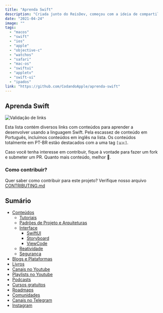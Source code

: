 ```yaml
---
title: "Aprenda Swift"
description: "Criada junto do ReisDev, começou com a ideia de compartilharmos o que estudavamos entre nós, hoje é um espaço para encontrar bons conteúdos de Swift na web!"
date: "2021-04-24"
image: ""
tags:
  - "macos"
  - "swift"
  - "ios"
  - "apple"
  - "objective-c"
  - "watchos"
  - "safari"
  - "mac-os"
  - "swiftui"
  - "appletv"
  - "swift-ui"
  - "ipados"
link: "https://github.com/CodandoApple/aprenda-swift"
---
```


## Aprenda Swift

![Validação de links](https://github.com/CodandoApple/aprenda-swift/actions/workflows/validation.yml/badge.svg?branch=main)

Esta lista contém diversos links com conteúdos para aprender a desenvolver usando a linguagem Swift. Pela escassez de conteúdo em Português, incluímos conteúdos em inglês na lista. Os conteúdos totalmente em PT-BR estão destacados com a uma tag `[🇧🇷]`.

Caso você tenha interesse em contribuir, fique à vontade para fazer um fork e submeter um PR. Quanto mais conteúdo, melhor 🙂.

### Como contribuir?

Quer saber como contribuir para este projeto? Verifique nosso arquivo [CONTRIBUTING.md](https://github.com/CodandoApple/aprenda-swift/blob/main/CONTRIBUTING.md)

## Sumário

- [Conteúdos](https://github.com/CodandoApple/aprenda-swift/blob/main/README.md#conteúdos)
  - [Tutoriais](https://github.com/CodandoApple/aprenda-swift/blob/main/README.md#tutoriais)
  - [Padrões de Projeto e Arquiteturas](https://github.com/CodandoApple/aprenda-swift/blob/main/README.md#padrões-de-projeto-e-arquiteturas)
  - [Interface](https://github.com/CodandoApple/aprenda-swift/blob/main/README.md#interface)
    - [SwiftUI](https://github.com/CodandoApple/aprenda-swift/blob/main/README.md#swiftui)
    - [Storyboard](https://github.com/CodandoApple/aprenda-swift/blob/main/README.md#storyboard)
    - [ViewCode](https://github.com/CodandoApple/aprenda-swift/blob/main/README.md#viewcode)
  - [Reatividade](https://github.com/CodandoApple/aprenda-swift/blob/main/README.md#reatividade)
  - [Segurança](https://github.com/CodandoApple/aprenda-swift/blob/main/README.md#segurança)
- [Blogs e Plataformas](https://github.com/CodandoApple/aprenda-swift/blob/main/README.md#blogs-e-plataformas)
- [Livros](https://github.com/CodandoApple/aprenda-swift/blob/main/README.md#livros)
- [Canais no Youtube](https://github.com/CodandoApple/aprenda-swift/blob/main/README.md#canais-no-youtube)
- [Playlists no Youtube](https://github.com/CodandoApple/aprenda-swift/blob/main/README.md#playlists-no-youtube)
- [Podcasts](https://github.com/CodandoApple/aprenda-swift/blob/main/README.md#podcasts)
- [Cursos gratuitos](https://github.com/CodandoApple/aprenda-swift/blob/main/README.md#cursos-gratuitos)
- [Roadmaps](https://github.com/CodandoApple/aprenda-swift/blob/main/README.md#roadmaps)
- [Comunidades](https://github.com/CodandoApple/aprenda-swift/blob/main/README.md#comunidades)
- [Canais no Telegram](https://github.com/CodandoApple/aprenda-swift/blob/main/README.md#canais-no-telegram)
- [Instagram](https://github.com/CodandoApple/aprenda-swift/blob/main/README.md#instagram)
